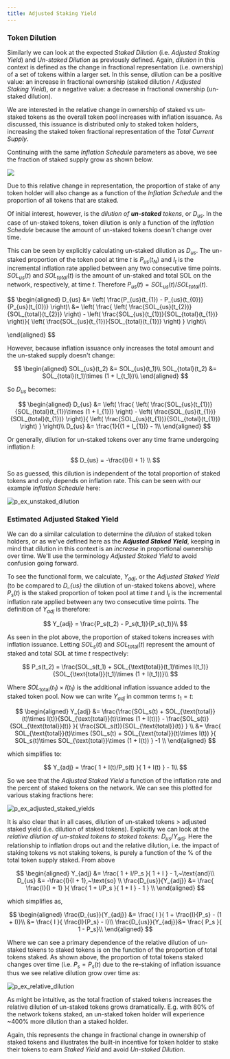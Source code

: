 ```yaml
---
title: Adjusted Staking Yield
---
```


### Token Dilution

Similarly we can look at the expected _Staked Dilution_ (i.e. _Adjusted Staking
Yield_) and _Un-staked Dilution_ as previously defined. Again, _dilution_ in
this context is defined as the change in fractional representation (i.e.
ownership) of a set of tokens within a larger set. In this sense, dilution can
be a positive value: an increase in fractional ownership (staked dilution /
_Adjusted Staking Yield_), or a negative value: a decrease in fractional
ownership (un-staked dilution).

We are interested in the relative change in ownership of staked vs un-staked
tokens as the overall token pool increases with inflation issuance. As
discussed, this issuance is distributed only to staked token holders, increasing
the staked token fractional representation of the _Total Current Supply_.

Continuing with the same _Inflation Schedule_ parameters as above, we see the
fraction of staked supply grow as shown below.

![](/img/p_ex_staked_supply_w_range_initial_stake.png)

Due to this relative change in representation, the proportion of stake of any
token holder will also change as a function of the _Inflation Schedule_ and the
proportion of all tokens that are staked.

Of initial interest, however, is the _dilution of **un-staked** tokens_, or
$D_{us}$. In the case of un-staked tokens, token dilution is only a function of
the _Inflation Schedule_ because the amount of un-staked tokens doesn't change
over time.

This can be seen by explicitly calculating un-staked dilution as $D_{us}$. The
un-staked proportion of the token pool at time $t$ is $P_{us}(t_{N})$ and
$I_{t}$ is the incremental inflation rate applied between any two consecutive
time points. $SOL_{us}(t)$ and $SOL_{total}(t)$ is the amount of un-staked and
total SOL on the network, respectively, at time $t$. Therefore
$P_{us}(t) = SOL_{us}(t)/SOL_{total}(t)$.

$$
\begin{aligned}
	D_{us} &= \left( \frac{P_{us}(t_{1}) - P_{us}(t_{0})}{P_{us}(t_{0})} \right)\\
		&= \left( \frac{ \left( \frac{SOL_{us}(t_{2})}{SOL_{total}(t_{2})} \right) - \left( \frac{SOL_{us}(t_{1})}{SOL_{total}(t_{1})} \right)}{ \left( \frac{SOL_{us}(t_{1})}{SOL_{total}(t_{1})} \right) } \right)\\

\end{aligned}
$$

However, because inflation issuance only increases the total amount and the
un-staked supply doesn't change:

$$
\begin{aligned}
	SOL_{us}(t_2) &= SOL_{us}(t_1)\\
	SOL_{total}(t_2) &= SOL_{total}(t_1)\times (1 + I_{t_1})\\
\end{aligned}
$$

So $D_{us}$ becomes:

$$
\begin{aligned}
	D_{us} &= \left( \frac{ \left( \frac{SOL_{us}(t_{1})}{SOL_{total}(t_{1})\times (1 + I_{1})} \right) - \left( \frac{SOL_{us}(t_{1})}{SOL_{total}(t_{1})} \right)}{ \left( \frac{SOL_{us}(t_{1})}{SOL_{total}(t_{1})} \right) } \right)\\
	D_{us} &= \frac{1}{(1 + I_{1})} - 1\\
\end{aligned}
$$

Or generally, dilution for un-staked tokens over any time frame undergoing
inflation $I$:

$$
D_{us} = -\frac{I}{I + 1} \\
$$

So as guessed, this dilution is independent of the total proportion of staked
tokens and only depends on inflation rate. This can be seen with our example
_Inflation Schedule_ here:

![p_ex_unstaked_dilution](/img/p_ex_unstaked_dilution.png)

### Estimated Adjusted Staked Yield

We can do a similar calculation to determine the _dilution_ of staked token
holders, or as we've defined here as the **_Adjusted Staked Yield_**, keeping in
mind that dilution in this context is an _increase_ in proportional ownership
over time. We'll use the terminology _Adjusted Staked Yield_ to avoid confusion
going forward.

To see the functional form, we calculate, $Y_{adj}$, or the _Adjusted Staked
Yield_ (to be compared to _D\_{us}_ the dilution of un-staked tokens above),
where $P_{s}(t)$ is the staked proportion of token pool at time $t$ and $I_{t}$
is the incremental inflation rate applied between any two consecutive time
points. The definition of $Y_{adj}$ is therefore:

$$
	Y_{adj} = \frac{P_s(t_2) - P_s(t_1)}{P_s(t_1)}\\
$$

As seen in the plot above, the proportion of staked tokens increases with
inflation issuance. Letting $SOL_s(t)$ and $SOL_{\text{total}}(t)$ represent the
amount of staked and total SOL at time $t$ respectively:

$$
	P_s(t_2) = \frac{SOL_s(t_1) + SOL_{\text{total}}(t_1)\times I(t_1)}{SOL_{\text{total}}(t_1)\times (1 + I(t_1))}\\
$$

Where $SOL_{\text{total}}(t_1)\times I(t_1)$ is the additional inflation
issuance added to the staked token pool. Now we can write $Y_{adj}$ in common
terms $t_1 = t$:

$$
\begin{aligned}
Y_{adj} &= \frac{\frac{SOL_s(t) + SOL_{\text{total}}(t)\times I(t)}{SOL_{\text{total}}(t)\times (1 + I(t))} - \frac{SOL_s(t)}{SOL_{\text{total}}(t)} }{ \frac{SOL_s(t)}{SOL_{\text{total}}(t)} }  \\
	&= \frac{ SOL_{\text{total}}(t)\times (SOL_s(t) + SOL_{\text{total}}(t)\times I(t)) }{ SOL_s(t)\times SOL_{\text{total}}\times (1 + I(t)) } -1 \\
\end{aligned}
$$

which simplifies to:

$$
Y_{adj} =  \frac{ 1 + I(t)/P_s(t) }{ 1 + I(t) } - 1\\
$$

So we see that the _Adjusted Staked Yield_ a function of the inflation rate and
the percent of staked tokens on the network. We can see this plotted for various
staking fractions here:

![p_ex_adjusted_staked_yields](/img/p_ex_adjusted_staked_yields.png)

It is also clear that in all cases, dilution of un-staked tokens $>$ adjusted
staked yield (i.e. dilution of staked tokens). Explicitly we can look at the
_relative dilution of un-staked tokens to staked tokens:_ $D_{us}/Y_{adj}$. Here
the relationship to inflation drops out and the relative dilution, i.e. the
impact of staking tokens vs not staking tokens, is purely a function of the % of
the total token supply staked. From above

$$
\begin{aligned}
Y_{adj} &=  \frac{ 1 + I/P_s }{ 1 + I } - 1,~\text{and}\\
D_{us} &= -\frac{I}{I + 1},~\text{so} \\
\frac{D_{us}}{Y_{adj}} &= \frac{ \frac{I}{I + 1} }{ \frac{ 1 + I/P_s }{ 1 + I } - 1 } \\
\end{aligned}
$$

which simplifies as,

$$
	\begin{aligned}
	\frac{D_{us}}{Y_{adj}} &= \frac{ I }{ 1 + \frac{I}{P_s} - (1 + I)}\\
	&= \frac{ I }{ \frac{I}{P_s} - I}\\
	\frac{D_{us}}{Y_{adj}}&= \frac{ P_s }{ 1 - P_s}\\
	\end{aligned}
$$

Where we can see a primary dependence of the relative dilution of un-staked
tokens to staked tokens is on the function of the proportion of total tokens
staked. As shown above, the proportion of total tokens staked changes over time
(i.e. $P_s = P_s(t)$ due to the re-staking of inflation issuance thus we see
relative dilution grow over time as:

![p_ex_relative_dilution](/img/p_ex_relative_dilution.png)

As might be intuitive, as the total fraction of staked tokens increases the
relative dilution of un-staked tokens grows dramatically. E.g. with $80\%$ of
the network tokens staked, an un-staked token holder will experience ~$400\%$
more dilution than a staked holder.

Again, this represents the change in fractional change in ownership of staked
tokens and illustrates the built-in incentive for token holder to stake their
tokens to earn _Staked Yield_ and avoid _Un-staked Dilution_.
